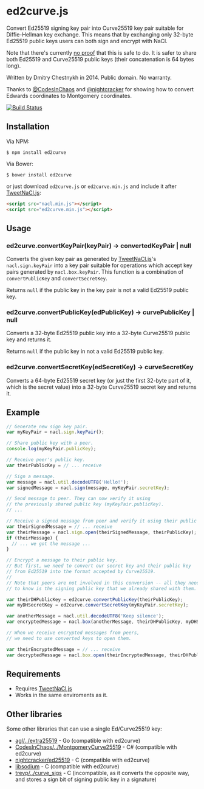 ed2curve.js
===========

Convert Ed25519 signing key pair into Curve25519 key pair suitable for
Diffie-Hellman key exchange. This means that by exchanging only 32-byte
Ed25519 public keys users can both sign and encrypt with NaCl.

Note that there's currently [no proof](http://crypto.stackexchange.com/a/3311/291)
that this is safe to do. It is safer to share both Ed25519 and Curve25519
public keys (their concatenation is 64 bytes long).

Written by Dmitry Chestnykh in 2014. Public domain. No warranty.

Thanks to [@CodesInChaos](https://github.com/CodesInChaos) and
[@nightcracker](https://github.com/nightcracker) for showing how to
convert Edwards coordinates to Montgomery coordinates.

[![Build Status](https://travis-ci.org/dchest/ed2curve-js.svg?branch=master)
](https://travis-ci.org/dchest/ed2curve-js)


Installation
------------

Via NPM:

    $ npm install ed2curve

Via Bower:

    $ bower install ed2curve


or just download `ed2curve.js` or `ed2curve.min.js` and include it after
[TweetNaCl.js](https://github.com/dchest/tweetnacl-js):

```html
<script src="nacl.min.js"></script>
<script src="ed2curve.min.js"></script>
```

Usage
-----

### ed2curve.convertKeyPair(keyPair) -> convertedKeyPair | null

Converts the given key pair as generated by
[TweetNaCl.js](https://github.com/dchest/tweetnacl-js)'s `nacl.sign.keyPair`
into a key pair suitable for operations which accept key pairs generated by
`nacl.box.keyPair`. This function is a combination of `convertPublicKey`
and `convertSecretKey`.

Returns `null` if the public key in the key pair is not a valid
Ed25519 public key.

### ed2curve.convertPublicKey(edPublicKey) -> curvePublicKey | null

Converts a 32-byte Ed25519 public key into a 32-byte Curve25519 public key
and returns it.

Returns `null` if the public key in not a valid Ed25519 public key.

### ed2curve.convertSecretKey(edSecretKey) -> curveSecretKey

Converts a 64-byte Ed25519 secret key (or just the first 32-byte part of it,
which is the secret value) into a 32-byte Curve25519 secret key and returns it.


Example
-------

```javascript
// Generate new sign key pair.
var myKeyPair = nacl.sign.keyPair();

// Share public key with a peer.
console.log(myKeyPair.publicKey);

// Receive peer's public key.
var theirPublicKey = // ... receive

// Sign a message.
var message = nacl.util.decodeUTF8('Hello!');
var signedMessage = nacl.sign(message, myKeyPair.secretKey);

// Send message to peer. They can now verify it using
// the previously shared public key (myKeyPair.publicKey).
// ...

// Receive a signed message from peer and verify it using their public key.
var theirSignedMessage = // ... receive
var theirMessage = nacl.sign.open(theirSignedMessage, theirPublicKey);
if (theirMessage) {
  // ... we got the message ...
}

// Encrypt a message to their public key.
// But first, we need to convert our secret key and their public key
// from Ed25519 into the format accepted by Curve25519.
//
// Note that peers are not involved in this conversion -- all they need
// to know is the signing public key that we already shared with them.

var theirDHPublicKey = ed2curve.convertPublicKey(theirPublicKey);
var myDHSecretKey = ed2curve.convertSecretKey(myKeyPair.secretKey);

var anotherMessage = nacl.util.decodeUTF8('Keep silence');
var encryptedMessage = nacl.box(anotherMessage, theirDHPublicKey, myDHSecretKey);

// When we receive encrypted messages from peers,
// we need to use converted keys to open them.

var theirEncryptedMessage = // ... receive
var decryptedMessage = nacl.box.open(theirEncryptedMessage, theirDHPublicKey, myDHSecretKey);
```

Requirements
------------

* Requires [TweetNaCl.js](https://github.com/dchest/tweetnacl-js)
* Works in the same enviroments as it.


Other libraries
---------------

Some other libraries that can use a single Ed/Curve25519 key:

* [agl/../extra25519](https://github.com/agl/ed25519/blob/master/extra25519/extra25519.go) - Go
  (compatible with ed2curve)
* [CodesInChaos/../MontgomeryCurve25519](https://github.com/CodesInChaos/Chaos.NaCl/blob/master/Chaos.NaCl/MontgomeryCurve25519.cs) - C#
  (compatible with ed2curve)
* [nightcracker/ed25519](https://github.com/nightcracker/ed25519/blob/master/src/key_exchange.c) - C
  (compatible with ed2curve)
* [libsodium](https://github.com/jedisct1/libsodium) - C
  (compatible with ed2curve)
* [trevp/../curve_sigs](https://github.com/trevp/ref10_extract/blob/master/ed25519/additions/curve_sigs.c) - C
  (incompatible, as it converts the opposite way, and stores a sign bit of signing public key in a signature)

